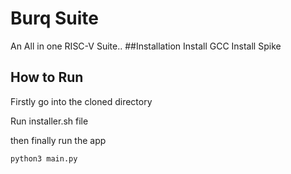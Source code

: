 # Burq Suite
An All in one RISC-V Suite..
##Installation
Install GCC
Install Spike



## How to Run

Firstly  go into the cloned directory


Run installer.sh file


then finally run the app
```bash
python3 main.py
```
